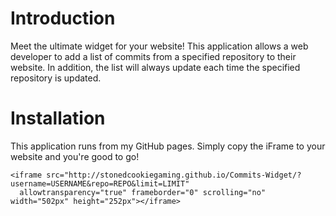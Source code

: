 # Introduction
Meet the ultimate widget for your website! This application allows a web developer to add a list of commits from a specified repository to their website. In addition, the list will always update each time the specified repository is updated.

# Installation
This application runs from my GitHub pages. Simply copy the iFrame to your website and you're good to go!

```
<iframe src="http://stonedcookiegaming.github.io/Commits-Widget/?username=USERNAME&repo=REPO&limit=LIMIT"
  allowtransparency="true" frameborder="0" scrolling="no" width="502px" height="252px"></iframe>
```
